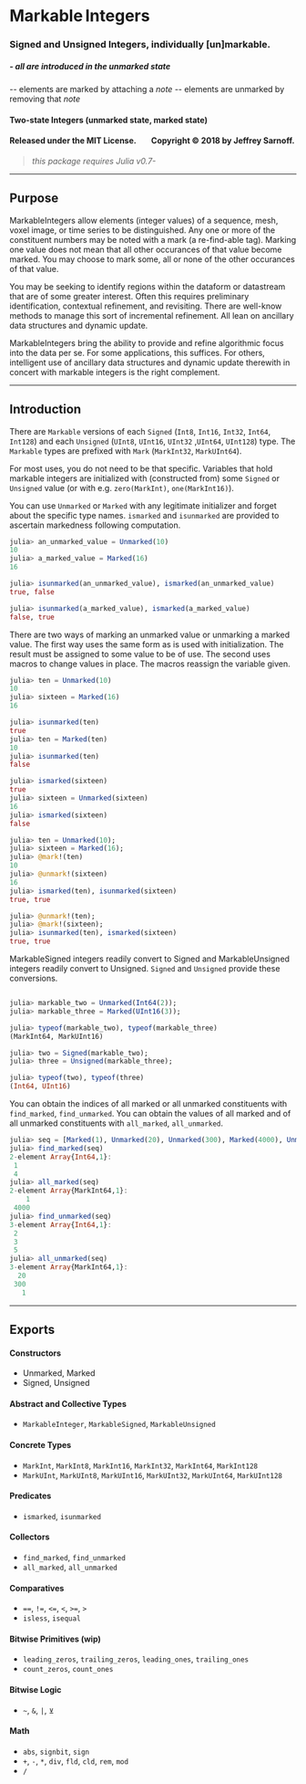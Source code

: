 # Markable&thinsp;Integers

### Signed and Unsigned Integers, individually [un]markable.

##### - all are introduced in the _unmarked_ state
-- elements are marked by attaching a _note_
-- elements are unmarked by removing that _note_


####  Two-state Integers (unmarked state, marked state)

#### Released under the MIT License. &nbsp; &nbsp; &nbsp; &nbsp;Copyright &copy; 2018 by Jeffrey Sarnoff.

> _this package requires Julia v0.7-_

----
## Purpose

MarkableIntegers allow elements (integer values) of a sequence, mesh, voxel image, or time series to be distinguished. Any one or more of the constituent numbers may be noted with a mark (a re-find-able tag).  Marking one value does not mean that all other occurances of that value become marked.  You may choose to mark some, all or none of the other occurances of that value.

You may be seeking to identify regions within the dataform or datastream that are of some greater interest.  Often this requires preliminary identification, contextual refinement, and revisiting.  There are well-know methods to manage this sort of incremental refinement.  All lean on ancillary data structures and dynamic update.

MarkableIntegers bring the ability to provide and refine algorithmic focus into the data per se.  For some applications, this suffices.  For others, intelligent use of ancillary data structures and dynamic update therewith in concert with markable integers is the right complement.


----
## Introduction

There are `Markable` versions of each `Signed` (`Int8`, `Int16`, `Int32`, `Int64`, `Int128`) and each `Unsigned` (`UInt8`, `UInt16`, `UInt32` ,`UInt64`, `UInt128`) type.  The `Markable` types are prefixed with `Mark` (`MarkInt32`, `MarkUInt64`).

For most uses, you do not need to be that specific.  Variables that hold markable integers are initialized with (constructed from) some `Signed` or `Unsigned` value (or with e.g. `zero(MarkInt)`, `one(MarkInt16)`).

You can use `Unmarked` or `Marked` with any legitimate initializer and forget about the specific type names. `ismarked` and `isunmarked` are provided to ascertain markedness following computation.

```julia
julia> an_unmarked_value = Unmarked(10)
10
julia> a_marked_value = Marked(16)
16

julia> isunmarked(an_unmarked_value), ismarked(an_unmarked_value)
true, false

julia> isunmarked(a_marked_value), ismarked(a_marked_value)
false, true
```

There are two ways of marking an unmarked value or unmarking a marked value.
The first way uses the same form as is used with initialization. The result must be assigned to some value to be of use. The second uses macros to change values in place.  The macros reassign the variable given.

```julia
julia> ten = Unmarked(10)
10
julia> sixteen = Marked(16)
16

julia> isunmarked(ten)
true
julia> ten = Marked(ten)
10
julia> isunmarked(ten)
false

julia> ismarked(sixteen)
true
julia> sixteen = Unmarked(sixteen)
16
julia> ismarked(sixteen)
false
```

```julia
julia> ten = Unmarked(10);
julia> sixteen = Marked(16);
julia> @mark!(ten)
10
julia> @unmark!(sixteen)
16
julia> ismarked(ten), isunmarked(sixteen)
true, true

julia> @unmark!(ten);
julia> @mark!(sixteen);
julia> isunmarked(ten), ismarked(sixteen)
true, true
```
MarkableSigned integers readily convert to Signed and MarkableUnsigned integers readily convert to Unsigned.  `Signed` and `Unsigned` provide these conversions.

```julia

julia> markable_two = Unmarked(Int64(2));
julia> markable_three = Marked(UInt16(3));

julia> typeof(markable_two), typeof(markable_three)
(MarkInt64, MarkUInt16)

julia> two = Signed(markable_two);
julia> three = Unsigned(markable_three);

julia> typeof(two), typeof(three)
(Int64, UInt16)
```

You can obtain the indices of all marked or all unmarked constituents with `find_marked`, `find_unmarked`. You can obtain the values of all marked and of all unmarked constituents with `all_marked`, `all_unmarked`.

```julia
julia> seq = [Marked(1), Unmarked(20), Unmarked(300), Marked(4000), Unmarked(1)];
julia> find_marked(seq)
2-element Array{Int64,1}:
 1
 4
julia> all_marked(seq)
2-element Array{MarkInt64,1}:
    1
 4000
julia> find_unmarked(seq)
3-element Array{Int64,1}:
 2
 3
 5
julia> all_unmarked(seq)
3-element Array{MarkInt64,1}:
  20
 300
   1
```

----

## Exports

#### Constructors
- Unmarked, Marked
- Signed, Unsigned

#### Abstract and Collective Types
- `MarkableInteger`, `MarkableSigned`, `MarkableUnsigned`

#### Concrete Types
- `MarkInt`, `MarkInt8`, `MarkInt16`, `MarkInt32`, `MarkInt64`, `MarkInt128`
- `MarkUInt`, `MarkUInt8`, `MarkUInt16`, `MarkUInt32`, `MarkUInt64`, `MarkUInt128`

#### Predicates
 - `ismarked`, `isunmarked`

#### Collectors
 - `find_marked`, `find_unmarked`
 - `all_marked`, `all_unmarked`
 
#### Comparatives
  - `==`, `!=`, `<=`, `<`, `>=`, `>`
  - `isless`, `isequal`

#### Bitwise Primitives (wip)
  - `leading_zeros`, `trailing_zeros`, `leading_ones`, `trailing_ones`
  - `count_zeros`, `count_ones`

#### Bitwise Logic
- `~`, `&`, `|`, `⊻`
  
#### Math
  - `abs`, `signbit`, `sign`
  - `+`, `-`, `*`, `div`, `fld`, `cld`, `rem`, `mod`
  - `/`
  

